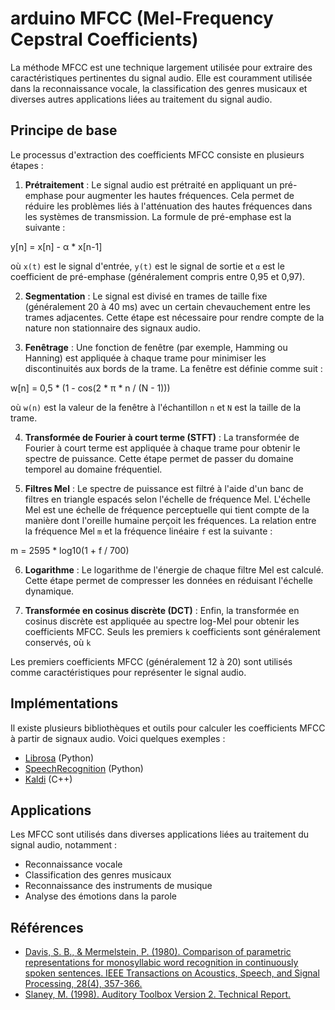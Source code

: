 # arduino MFCC (Mel-Frequency Cepstral Coefficients)

La méthode MFCC est une technique largement utilisée pour extraire des caractéristiques pertinentes du signal audio. Elle est couramment utilisée dans la reconnaissance vocale, la classification des genres musicaux et diverses autres applications liées au traitement du signal audio.

## Principe de base

Le processus d'extraction des coefficients MFCC consiste en plusieurs étapes :

1. **Prétraitement** : Le signal audio est prétraité en appliquant un pré-emphase pour augmenter les hautes fréquences. Cela permet de réduire les problèmes liés à l'atténuation des hautes fréquences dans les systèmes de transmission. La formule de pré-emphase est la suivante :

y[n] = x[n] - α * x[n-1]

où `x(t)` est le signal d'entrée, `y(t)` est le signal de sortie et `α` est le coefficient de pré-emphase (généralement compris entre 0,95 et 0,97).

2. **Segmentation** : Le signal est divisé en trames de taille fixe (généralement 20 à 40 ms) avec un certain chevauchement entre les trames adjacentes. Cette étape est nécessaire pour rendre compte de la nature non stationnaire des signaux audio.

3. **Fenêtrage** : Une fonction de fenêtre (par exemple, Hamming ou Hanning) est appliquée à chaque trame pour minimiser les discontinuités aux bords de la trame. La fenêtre est définie comme suit :

w[n] = 0,5 * (1 - cos(2 * π * n / (N - 1)))

où `w(n)` est la valeur de la fenêtre à l'échantillon `n` et `N` est la taille de la trame.

4. **Transformée de Fourier à court terme (STFT)** : La transformée de Fourier à court terme est appliquée à chaque trame pour obtenir le spectre de puissance. Cette étape permet de passer du domaine temporel au domaine fréquentiel.

5. **Filtres Mel** : Le spectre de puissance est filtré à l'aide d'un banc de filtres en triangle espacés selon l'échelle de fréquence Mel. L'échelle Mel est une échelle de fréquence perceptuelle qui tient compte de la manière dont l'oreille humaine perçoit les fréquences. La relation entre la fréquence Mel `m` et la fréquence linéaire `f` est la suivante :

m = 2595 * log10(1 + f / 700)

6. **Logarithme** : Le logarithme de l'énergie de chaque filtre Mel est calculé. Cette étape permet de compresser les données en réduisant l'échelle dynamique.

7. **Transformée en cosinus discrète (DCT)** : Enfin, la transformée en cosinus discrète est appliquée au spectre log-Mel pour obtenir les coefficients MFCC. Seuls les premiers `k` coefficients sont généralement conservés, où `k`



Les premiers coefficients MFCC (généralement 12 à 20) sont utilisés comme caractéristiques pour représenter le signal audio.

## Implémentations

Il existe plusieurs bibliothèques et outils pour calculer les coefficients MFCC à partir de signaux audio. Voici quelques exemples :

- [Librosa](https://librosa.org/doc/latest/feature.html#mel-frequency-cepstral-coefficients-mfccs) (Python)
- [SpeechRecognition](https://pypi.org/project/SpeechRecognition/) (Python)
- [Kaldi](https://kaldi-asr.org/) (C++)

## Applications

Les MFCC sont utilisés dans diverses applications liées au traitement du signal audio, notamment :

- Reconnaissance vocale
- Classification des genres musicaux
- Reconnaissance des instruments de musique
- Analyse des émotions dans la parole

## Références

- [Davis, S. B., & Mermelstein, P. (1980). Comparison of parametric representations for monosyllabic word recognition in continuously spoken sentences. IEEE Transactions on Acoustics, Speech, and Signal Processing, 28(4), 357-366.](https://doi.org/10.1109/TASSP.1980.1163420)
- [Slaney, M. (1998). Auditory Toolbox Version 2. Technical Report.](http://citeseerx.ist.psu.edu/viewdoc/download?doi=10.1.1.130.8506&rep=rep1&type=pdf)
